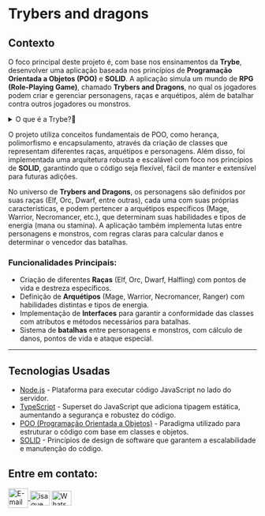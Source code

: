 # Trybers and dragons

## Contexto

O foco principal deste projeto é, com base nos ensinamentos da **Trybe**, desenvolver uma aplicação baseada nos princípios de **Programação Orientada a Objetos (POO)** e **SOLID**. A aplicação simula um mundo de **RPG (Role-Playing Game)**, chamado **Trybers and Dragons**, no qual os jogadores podem criar e gerenciar personagens, raças e arquétipos, além de batalhar contra outros jogadores ou monstros.

<details>
  <summary>O que é a Trybe?🤔</summary>
  A Trybe é uma escola de desenvolvimento web genuinamente comprometida com o sucesso profissional de seus estudantes. Com o Modelo de Sucesso Compartilhado (MSC) oferecido pela Trybe Fintech, uma instituição financeira autorizada pelo Banco Central do Brasil, os alunos têm a opção de pagar apenas quando estiverem trabalhando.
</details>

O projeto utiliza conceitos fundamentais de POO, como herança, polimorfismo e encapsulamento, através da criação de classes que representam diferentes raças, arquétipos e personagens. Além disso, foi implementada uma arquitetura robusta e escalável com foco nos princípios de **SOLID**, garantindo que o código seja flexível, fácil de manter e extensível para futuras adições.

No universo de **Trybers and Dragons**, os personagens são definidos por suas raças (Elf, Orc, Dwarf, entre outras), cada uma com suas próprias características, e podem pertencer a arquétipos específicos (Mage, Warrior, Necromancer, etc.), que determinam suas habilidades e tipos de energia (mana ou stamina). A aplicação também implementa lutas entre personagens e monstros, com regras claras para calcular danos e determinar o vencedor das batalhas.

### Funcionalidades Principais:
- Criação de diferentes **Raças** (Elf, Orc, Dwarf, Halfling) com pontos de vida e destreza específicos.
- Definição de **Arquétipos** (Mage, Warrior, Necromancer, Ranger) com habilidades distintas e tipos de energia.
- Implementação de **Interfaces** para garantir a conformidade das classes com atributos e métodos necessários para batalhas.
- Sistema de **batalhas** entre personagens e monstros, com cálculo de danos, pontos de vida e ataque especial.

---

## Tecnologias Usadas

- [Node.js](https://nodejs.org/) - Plataforma para executar código JavaScript no lado do servidor.
- [TypeScript](https://www.typescriptlang.org/) - Superset do JavaScript que adiciona tipagem estática, aumentando a segurança e robustez do código.
- [POO (Programação Orientada a Objetos)](https://developer.mozilla.org/pt-BR/docs/Aprender/JavaScript/Objetos) - Paradigma utilizado para estruturar o código com base em classes e objetos.
- [SOLID](https://en.wikipedia.org/wiki/SOLID) - Princípios de design de software que garantem a escalabilidade e manutenção do código.

## Entre em contato:
<a href="mailto:zazac3179@gmail.com" target="_blank">
  <img align="center" src="https://img.shields.io/badge/Gmail-D14836?style=for-the-badge&logo=gmail&logoColor=white" alt="E-mail" height="40" width="auto" />
</a>
<a href="https://www.linkedin.com/in/isaque-s-oliveira/" target="blank"><img align="center" src="https://raw.githubusercontent.com/rahuldkjain/github-profile-readme-generator/master/src/images/icons/Social/linked-in-alt.svg" alt="isaque oliveira" height="30" width="40" /></a>
<a href="https://wa.me/5574981510614" target="blank"><img align="center" src="https://raw.githubusercontent.com/rahuldkjain/github-profile-readme-generator/master/src/images/icons/Social/whatsapp.svg" alt="WhatsApp" height="30" width="40" /></a>
